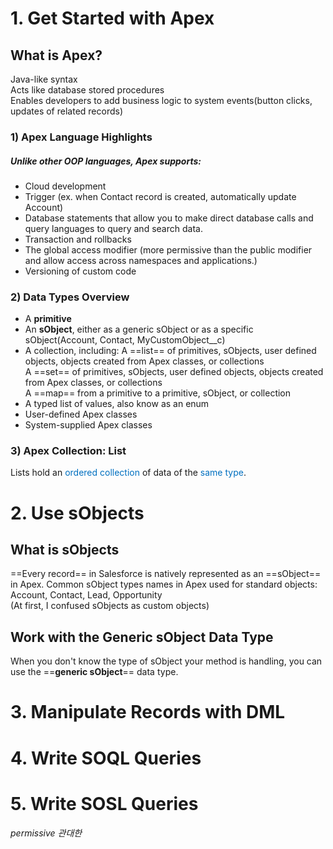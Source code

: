 
# 1. Get Started with Apex
## What is Apex?

Java-like syntax  
Acts like database stored procedures  
Enables developers to add business logic to system events(button clicks, updates of related records)

### 1) Apex Language Highlights

##### Unlike other OOP languages, Apex supports:
- Cloud development 
- Trigger (ex. when Contact record is created, automatically update Account)
- Database statements that allow you to make direct database calls and query languages to query and search data.
- Transaction and rollbacks
- The global access modifier (more permissive than the public modifier and allow access across namespaces and applications.)
- Versioning of custom code

### 2) Data Types Overview

- A **primitive**
- An **sObject**, either as a generic sObject or as a specific sObject(Account, Contact, MyCustomObject__c)
- A collection, including:
  A ==list== of primitives, sObjects, user defined objects, objects created from Apex classes, or collections  
  A ==set== of primitives, sObjects, user defined objects, objects created from Apex classes, or collections  
  A ==map== from a primitive to a primitive, sObject, or collection
- A typed list of values, also know as an enum
- User-defined Apex classes
- System-supplied Apex classes

### 3) Apex Collection: List

Lists hold an <span style="color:rgb(0, 112, 192)">ordered collection</span> of data of the <span style="color:rgb(0, 112, 192)">same type</span>.



# 2. Use sObjects

## What is sObjects

==Every record== in Salesforce is natively represented as an ==sObject== in Apex.
Common sObject types names in Apex used for standard objects:  
Account, Contact, Lead, Opportunity    
(At first, I confused sObjects as custom objects)

## Work with the Generic sObject Data Type
When you don't know the type of sObject your method is handling, you can use the ==**generic sObject**== data type.


# 3. Manipulate Records with DML



# 4. Write SOQL Queries

# 5. Write SOSL Queries

*permissive 관대한*
